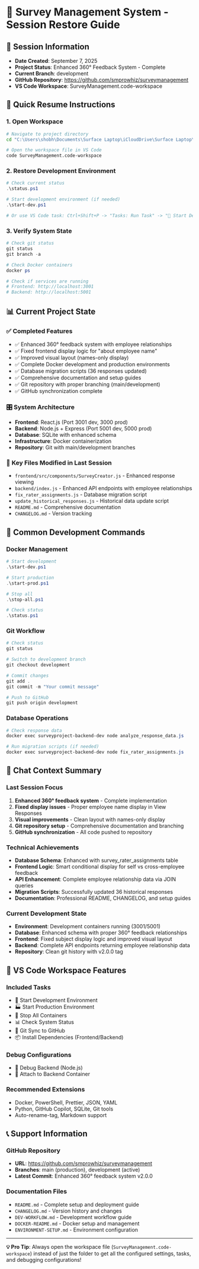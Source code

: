 # 🎯 Survey Management System - Session Restore Guide

## 📅 Session Information
- **Date Created**: September 7, 2025
- **Project Status**: Enhanced 360° Feedback System - Complete
- **Current Branch**: development
- **GitHub Repository**: https://github.com/smprowhiz/surveymanagement
- **VS Code Workspace**: SurveyManagement.code-workspace

## 🔄 Quick Resume Instructions

### 1. **Open Workspace**
```bash
# Navigate to project directory
cd "C:\Users\shobh\Documents\Surface Laptop\iCloudDrive\Surface Laptop\WebApps\SurveyManagement\SurveyProject"

# Open the workspace file in VS Code
code SurveyManagement.code-workspace
```

### 2. **Restore Development Environment**
```powershell
# Check current status
.\status.ps1

# Start development environment (if needed)
.\start-dev.ps1

# Or use VS Code task: Ctrl+Shift+P -> "Tasks: Run Task" -> "🚀 Start Development Environment"
```

### 3. **Verify System State**
```powershell
# Check git status
git status
git branch -a

# Check Docker containers
docker ps

# Check if services are running
# Frontend: http://localhost:3001
# Backend: http://localhost:5001
```

## 📊 Current Project State

### ✅ **Completed Features**
- ✅ Enhanced 360° feedback system with employee relationships
- ✅ Fixed frontend display logic for "about employee name"
- ✅ Improved visual layout (names-only display)
- ✅ Complete Docker development and production environments
- ✅ Database migration scripts (36 responses updated)
- ✅ Comprehensive documentation and setup guides
- ✅ Git repository with proper branching (main/development)
- ✅ GitHub synchronization complete

### 🎛️ **System Architecture**
- **Frontend**: React.js (Port 3001 dev, 3000 prod)
- **Backend**: Node.js + Express (Port 5001 dev, 5000 prod)
- **Database**: SQLite with enhanced schema
- **Infrastructure**: Docker containerization
- **Repository**: Git with main/development branches

### 📁 **Key Files Modified in Last Session**
- `frontend/src/components/SurveyCreator.js` - Enhanced response viewing
- `backend/index.js` - Enhanced API endpoints with employee relationships
- `fix_rater_assignments.js` - Database migration script
- `update_historical_responses.js` - Historical data update script
- `README.md` - Comprehensive documentation
- `CHANGELOG.md` - Version tracking

## 🚀 **Common Development Commands**

### **Docker Management**
```powershell
# Start development
.\start-dev.ps1

# Start production
.\start-prod.ps1

# Stop all
.\stop-all.ps1

# Check status
.\status.ps1
```

### **Git Workflow**
```powershell
# Check status
git status

# Switch to development branch
git checkout development

# Commit changes
git add .
git commit -m "Your commit message"

# Push to GitHub
git push origin development
```

### **Database Operations**
```powershell
# Check response data
docker exec surveyproject-backend-dev node analyze_response_data.js

# Run migration scripts (if needed)
docker exec surveyproject-backend-dev node fix_rater_assignments.js
```

## 💬 **Chat Context Summary**

### **Last Session Focus**
1. **Enhanced 360° feedback system** - Complete implementation
2. **Fixed display issues** - Proper employee name display in View Responses
3. **Visual improvements** - Clean layout with names-only display
4. **Git repository setup** - Comprehensive documentation and branching
5. **GitHub synchronization** - All code pushed to repository

### **Technical Achievements**
- **Database Schema**: Enhanced with survey_rater_assignments table
- **Frontend Logic**: Smart conditional display for self vs cross-employee feedback
- **API Enhancement**: Complete employee relationship data via JOIN queries
- **Migration Scripts**: Successfully updated 36 historical responses
- **Documentation**: Professional README, CHANGELOG, and setup guides

### **Current Development State**
- **Environment**: Development containers running (3001/5001)
- **Database**: Enhanced schema with proper 360° feedback relationships
- **Frontend**: Fixed subject display logic and improved visual layout
- **Backend**: Complete API endpoints returning employee relationship data
- **Repository**: Clean git history with v2.0.0 tag

## 🔧 **VS Code Workspace Features**

### **Included Tasks**
- 🚀 Start Development Environment
- 🏭 Start Production Environment
- 🛑 Stop All Containers
- 📊 Check System Status
- 🔄 Git Sync to GitHub
- 📦 Install Dependencies (Frontend/Backend)

### **Debug Configurations**
- 🐛 Debug Backend (Node.js)
- 🐛 Attach to Backend Container

### **Recommended Extensions**
- Docker, PowerShell, Prettier, JSON, YAML
- Python, GitHub Copilot, SQLite, Git tools
- Auto-rename-tag, Markdown support

## 📞 **Support Information**

### **GitHub Repository**
- **URL**: https://github.com/smprowhiz/surveymanagement
- **Branches**: main (production), development (active)
- **Latest Commit**: Enhanced 360° feedback system v2.0.0

### **Documentation Files**
- `README.md` - Complete setup and deployment guide
- `CHANGELOG.md` - Version history and changes
- `DEV-WORKFLOW.md` - Development workflow guide
- `DOCKER-README.md` - Docker setup and management
- `ENVIRONMENT-SETUP.md` - Environment configuration

---

**💡 Pro Tip**: Always open the workspace file (`SurveyManagement.code-workspace`) instead of just the folder to get all the configured settings, tasks, and debugging configurations!
